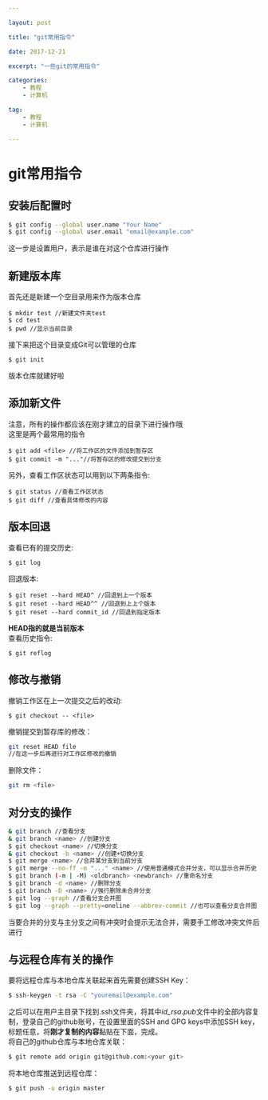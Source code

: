 ```yaml
---

layout: post

title: "git常用指令"

date: 2017-12-21

excerpt: "一些git的常用指令"

categories: 
	- 教程
	- 计算机

tag: 
	- 教程
	- 计算机

---
```




# git常用指令

## 安装后配置时

```bash
$ git config --global user.name "Your Name"     
$ git config --global user.email "email@example.com"        
```
这一步是设置用户，表示是谁在对这个仓库进行操作     

## 新建版本库

首先还是新建一个空目录用来作为版本仓库     

```
$ mkdir test //新建文件夹test        
$ cd test       
$ pwd //显示当前目录      
```
接下来把这个目录变成Git可以管理的仓库        

```
$ git init
```
版本仓库就建好啦        

## 添加新文件       

注意，所有的操作都应该在刚才建立的目录下进行操作哦       
这里是两个最常用的指令     
```
$ git add <file> //将工作区的文件添加到暂存区      
$ git commit -m "..."//将暂存区的修改提交到分支     
```
另外，查看工作区状态可以用到以下两条指令:       
```
$ git status //查看工作区状态        
$ git diff //查看具体修改的内容        
```
## 版本回退        

查看已有的提交历史:      
```
$ git log
```
回退版本:       
```
$ git reset --hard HEAD^ //回退到上一个版本     
$ git reset --hard HEAD^^ //回退到上上个版本       
$ git reset --hard commit_id //回退到指定版本      
```
**HEAD指的就是当前版本**        
查看历史指令:
```
$ git reflog
```
## 修改与撤销       
撤销工作区在上一次提交之后的改动:       
```
$ git checkout -- <file>
```
撤销提交到暂存库的修改：        
```bash
git reset HEAD file     
//在这一步后再进行对工作区修改的撤销     
```
删除文件：       
```bash
git rm <file>
```
## 对分支的操作      
```bash
& git branch //查看分支     
& git branch <name> //创建分支      
$ git checkout <name> //切换分支        
& git checkout -b <name> //创建+切换分支      
$ git merge <name> //合并某分支到当前分支     
$ git merge --no-ff -m "..." <name> //使用普通模式合并分支，可以显示合并历史       
$ git branch (-m | -M) <oldbranch> <newbranch> //重命名分支      
$ git branch -d <name> //删除分支       
$ git branch -D <name> //强行删除未合并分支
$ git log --graph //查看分支合并图     
$ git log --graph --pretty=oneline --abbrev-commit //也可以查看分支合并图     
```
当要合并的分支与主分支之间有冲突时会提示无法合并，需要手工修改冲突文件后进行      

## 与远程仓库有关的操作      

要将远程仓库与本地仓库关联起来首先需要创建SSH Key：       
```bash
$ ssh-keygen -t rsa -C "youremail@example.com"
```
之后可以在用户主目录下找到.ssh文件夹，将其中*id_rsa.pub*文件中的全部内容复制，登录自己的github账号，在设置里面的SSH and GPG keys中添加SSH key，标题任意，将**刚才复制的内容**黏贴在下面，完成。        
将自己的github仓库与本地仓库关联：

```bash
$ git remote add origin git@github.com:<your git>
```
将本地仓库推送到远程仓库：
```bash
$ git push -u origin master
```
